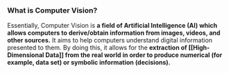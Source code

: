 ### What is Computer Vision?

Essentially, Computer Vision is **a field of Artificial Intelligence (AI) which allows computers to derive/obtain information from images, videos, and other sources.** It aims to help computers understand digital information presented to them. By doing this, it allows for the **extraction of [[High-Dimensional Data]] from the real world in order to produce numerical (for example, data set) or symbolic information (decisions).** 

